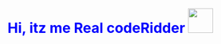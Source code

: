 <h1 style="color:blue"> Hi, itz me Real codeRidder <img src="https://slackmojis.com/emojis/48484-black-skull/download" width="50"></img></h1>



<!--
**codeRidder0220/codeRidder0220** is a ✨ _special_ ✨ repository because its `README.md` (this file) appears on your GitHub profile.

Here are some ideas to get you started:

- 🔭 I’m currently working on ...
- 🌱 I’m currently learning ...
- 👯 I’m looking to collaborate on ...
- 🤔 I’m looking for help with ...
- 💬 Ask me about ...
- 📫 How to reach me: ...
- 😄 Pronouns: ...
- ⚡ Fun fact: ...
-->
